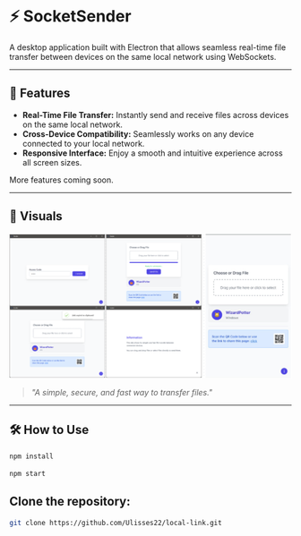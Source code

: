 # ⚡ **SocketSender**

A desktop application built with Electron that allows seamless real-time file transfer between devices on the same local network using WebSockets.

---

## 🌌 **Features**

- **Real-Time File Transfer:** Instantly send and receive files across devices on the same local network.  
- **Cross-Device Compatibility:** Seamlessly works on any device connected to your local network.  
- **Responsive Interface:** Enjoy a smooth and intuitive experience across all screen sizes.  

More features coming soon.

---

## 🎨 **Visuals**

![SocketSender Screenshot](https://github.com/Ulisses22/local-link/blob/c1e09b51c29c1bcf404761d53cd167f8460ce373/Screenshot.png)

> *"A simple, secure, and fast way to transfer files."*

---

## 🛠️ **How to Use**

```bash
npm install
```

```bash
npm start
```

## Clone the repository:
```bash
git clone https://github.com/Ulisses22/local-link.git
```

